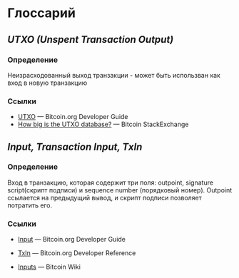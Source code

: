 Глоссарий
=========


*UTXO (Unspent Transaction Output)*
-----------------------------------

### Определение

Неизрасходованный выход транзакции - может быть использван как вход в новую транзакцию

### Ссылки

- [UTXO](https://bitcoin.org/en/developer-guide#term-utxo) — Bitcoin.org Developer Guide
- [How big is the UTXO database?](http://bitcoin.stackexchange.com/q/35980) — Bitcoin StackExchange


*Input, Transaction Input, TxIn*
--------------------------------

### Определение

Вход в транзакцию, которая содержит три поля: outpoint, signature script(скрипт подписи) и sequence number (порядковый номер). Outpoint ссылается на предыдущий вывод, и скрипт подписи позволяет потратить его.

### Ссылки

- [Input](https://bitcoin.org/en/developer-guide#term-input) — Bitcoin.org Developer Guide

- [TxIn](https://bitcoin.org/en/developer-reference#txin) — Bitcoin.org Developer Reference

- [Inputs](https://en.bitcoin.it/wiki/Transaction#Input) — Bitcoin Wiki
